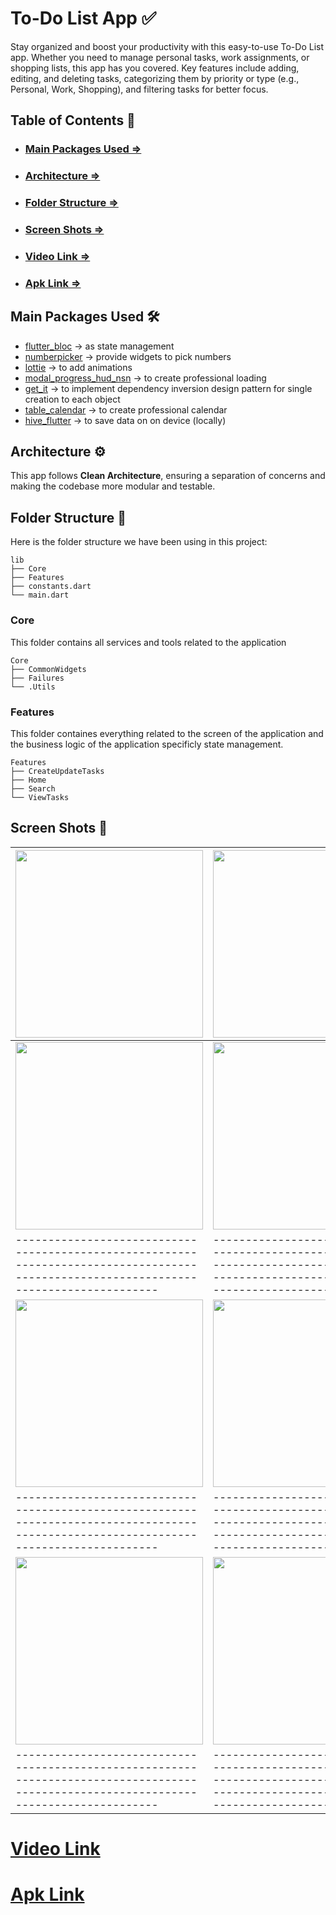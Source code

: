 # To-Do List App ✅

Stay organized and boost your productivity with this easy-to-use To-Do List app. Whether you need to manage personal tasks, work assignments, or shopping lists, this app has you covered. Key features include adding, editing, and deleting tasks, categorizing them by priority or type (e.g., Personal, Work, Shopping), and filtering tasks for better focus.

## Table of Contents 📑

- ### [Main Packages Used =>](#main-packages-used)
- ### [Architecture =>](#architecture)
- ### [Folder Structure =>](#folder-structure)
- ### [Screen Shots =>](#screen-shots)
- ### [Video Link =>](#video-link)
- ### [Apk Link =>](#apk-link)

## Main Packages Used 🛠

- [flutter_bloc](https://pub.dev/packages/flutter_bloc) -> as state management
- [numberpicker](https://pub.dev/packages/numberpicker) -> provide widgets to pick numbers
- [lottie](https://pub.dev/packages/lottie) -> to add animations
- [modal_progress_hud_nsn](https://pub.dev/packages/modal_progress_hud_nsn) -> to create professional loading
- [get_it](https://pub.dev/packages/get_it) -> to implement dependency inversion design pattern for single creation to each object
- [table_calendar](https://pub.dev/packages/table_calendar) -> to create professional calendar
- [hive_flutter](https://pub.dev/packages/hive_flutter) -> to save data on on device (locally)

## Architecture ⚙

This app follows **Clean Architecture**, ensuring a separation of concerns and making the codebase more modular and testable.

## Folder Structure 📂

Here is the folder structure we have been using in this project:

```
lib
├── Core
├── Features
├── constants.dart
└── main.dart
```

### Core

This folder contains all services and tools related to the application

```
Core
├── CommonWidgets
├── Failures
└── .Utils
```

### Features

This folder containes everything related to the screen of the application and the business logic of the application specificly state management.

```
Features
├── CreateUpdateTasks
├── Home
├── Search
└── ViewTasks
```

## Screen Shots 📸

| <img src="https://github.com/zeyadali06/Teknosoft-tasks/blob/main/To-Do%List%20App/ScreenShots/Screenshot_1733001490.png" width="300"> | <img src="https://github.com/zeyadali06/Teknosoft-tasks/blob/main/To-Do%List%20AppScreenShots/Screenshot_1733001523.png" width="300"> | <img src="https://github.com/zeyadali06/Teknosoft-tasks/blob/main/To-Do%List%20App/ScreenShots/Screenshot_1733001530.png" width="300"> |
| -------------------------------------------------------------------------------------------------------------------------------------- | ------------------------------------------------------------------------------------------------------------------------------------- | -------------------------------------------------------------------------------------------------------------------------------------- |
| <img src="https://github.com/zeyadali06/Teknosoft-tasks/blob/main/To-Do%List%20App/ScreenShots/Screenshot_1733001533.png" width="300"> | <img src="https://github.com/zeyadali06/Teknosoft-tasks/blob/main/To-Do%List%20AppScreenShots/Screenshot_1733001535.png" width="300"> | <img src="https://github.com/zeyadali06/Teknosoft-tasks/blob/main/To-Do%List%20App/ScreenShots/Screenshot_1733001558.png" width="300"> |
| -------------------------------------------------------------------------------------------------------------------------------------- | ------------------------------------------------------------------------------------------------------------------------------------- | -------------------------------------------------------------------------------------------------------------------------------------- |
| <img src="https://github.com/zeyadali06/Teknosoft-tasks/blob/main/To-Do%List%20App/ScreenShots/Screenshot_1733001560.png" width="300"> | <img src="https://github.com/zeyadali06/Teknosoft-tasks/blob/main/To-Do%List%20AppScreenShots/Screenshot_1733001568.png" width="300"> | <img src="https://github.com/zeyadali06/Teknosoft-tasks/blob/main/To-Do%List%20App/ScreenShots/Screenshot_1733001613.png" width="300"> |
| -------------------------------------------------------------------------------------------------------------------------------------- | ------------------------------------------------------------------------------------------------------------------------------------- | -------------------------------------------------------------------------------------------------------------------------------------- |
| <img src="https://github.com/zeyadali06/Teknosoft-tasks/blob/main/To-Do%List%20App/ScreenShots/Screenshot_1733001621.png" width="300"> | <img src="https://github.com/zeyadali06/Teknosoft-tasks/blob/main/To-Do%List%20AppScreenShots/Screenshot_1733001629.png" width="300"> | <img src="https://github.com/zeyadali06/Teknosoft-tasks/blob/main/To-Do%List%20App/ScreenShots/Screenshot_1733001664.png" width="300"> |
| -------------------------------------------------------------------------------------------------------------------------------------- | ------------------------------------------------------------------------------------------------------------------------------------- | -------------------------------------------------------------------------------------------------------------------------------------- |

# [Video Link](https://www.linkedin.com/posts/zeyadali06_teknosoft-flutter-internship-activity-7193996212507725824-oER1?utm_source=share&utm_medium=member_desktop)

# [Apk Link](https://drive.google.com/file/d/1Nk5tpPQRmrSo70crab8JECrKIKhFJAfS/view?usp=sharing)
